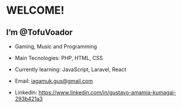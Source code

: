 <h1>WELCOME!</h1>
<h2>I’m @TofuVoador</h2>

- Gaming, Music and Programming

- Main Tecnologies: PHP, HTML, CSS
- Currently learning: JavaScript, Laravel, React

- Email: iagamuk.gus@gmail.com
- Linkedin: https://www.linkedin.com/in/gustavo-amamia-kumagai-293b421a3
